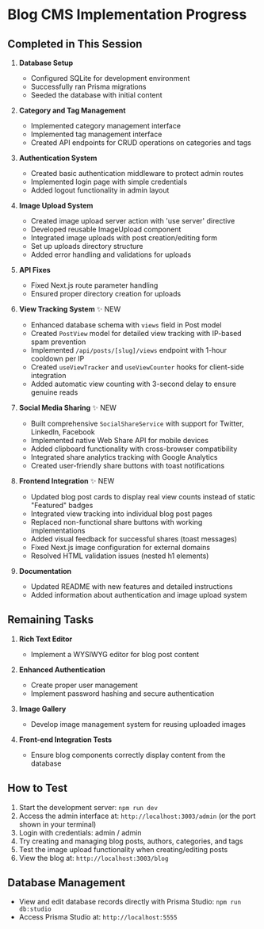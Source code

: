 # Blog CMS Implementation Progress

## Completed in This Session

1. **Database Setup**
   - Configured SQLite for development environment
   - Successfully ran Prisma migrations
   - Seeded the database with initial content

2. **Category and Tag Management**
   - Implemented category management interface
   - Implemented tag management interface
   - Created API endpoints for CRUD operations on categories and tags

3. **Authentication System**
   - Created basic authentication middleware to protect admin routes
   - Implemented login page with simple credentials
   - Added logout functionality in admin layout

4. **Image Upload System**
   - Created image upload server action with 'use server' directive
   - Developed reusable ImageUpload component
   - Integrated image uploads with post creation/editing form
   - Set up uploads directory structure
   - Added error handling and validations for uploads

5. **API Fixes**
   - Fixed Next.js route parameter handling
   - Ensured proper directory creation for uploads

6. **View Tracking System** ✨ NEW
   - Enhanced database schema with `views` field in Post model
   - Created `PostView` model for detailed view tracking with IP-based spam prevention
   - Implemented `/api/posts/[slug]/views` endpoint with 1-hour cooldown per IP
   - Created `useViewTracker` and `useViewCounter` hooks for client-side integration
   - Added automatic view counting with 3-second delay to ensure genuine reads

7. **Social Media Sharing** ✨ NEW
   - Built comprehensive `SocialShareService` with support for Twitter, LinkedIn, Facebook
   - Implemented native Web Share API for mobile devices
   - Added clipboard functionality with cross-browser compatibility
   - Integrated share analytics tracking with Google Analytics
   - Created user-friendly share buttons with toast notifications

8. **Frontend Integration** ✨ NEW
   - Updated blog post cards to display real view counts instead of static "Featured" badges
   - Integrated view tracking into individual blog post pages
   - Replaced non-functional share buttons with working implementations
   - Added visual feedback for successful shares (toast messages)
   - Fixed Next.js image configuration for external domains
   - Resolved HTML validation issues (nested h1 elements)

9. **Documentation**
   - Updated README with new features and detailed instructions
   - Added information about authentication and image upload system

## Remaining Tasks

1. **Rich Text Editor**
   - Implement a WYSIWYG editor for blog post content

2. **Enhanced Authentication**
   - Create proper user management
   - Implement password hashing and secure authentication

3. **Image Gallery**
   - Develop image management system for reusing uploaded images

4. **Front-end Integration Tests**
   - Ensure blog components correctly display content from the database

## How to Test

1. Start the development server: `npm run dev`
2. Access the admin interface at: `http://localhost:3003/admin` (or the port shown in your terminal)
3. Login with credentials: admin / admin
4. Try creating and managing blog posts, authors, categories, and tags
5. Test the image upload functionality when creating/editing posts
6. View the blog at: `http://localhost:3003/blog`

## Database Management

- View and edit database records directly with Prisma Studio: `npm run db:studio`
- Access Prisma Studio at: `http://localhost:5555`
